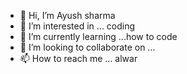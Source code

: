 - 👋 Hi, I’m Ayush sharma 
- 👀 I’m interested in ... coding
- 🌱 I’m currently learning ...how to code
- 💞️ I’m looking to collaborate on ...
- 📫 How to reach me ... alwar

<!---
dangerayush/dangerayush is a ✨ special ✨ repository because its `README.md` (this file) appears on your GitHub profile.
You can click the Preview link to take a look at your changes.
--->
